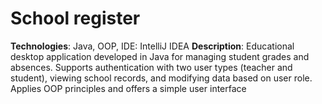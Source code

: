 # School register 
 **Technologies**: Java, OOP, IDE: IntelliJ IDEA
 **Description**: Educational desktop application developed in Java for managing student
 grades and absences. Supports authentication with two user types (teacher and student),
 viewing school records, and modifying data based on user role. Applies OOP principles
 and offers a simple user interface

